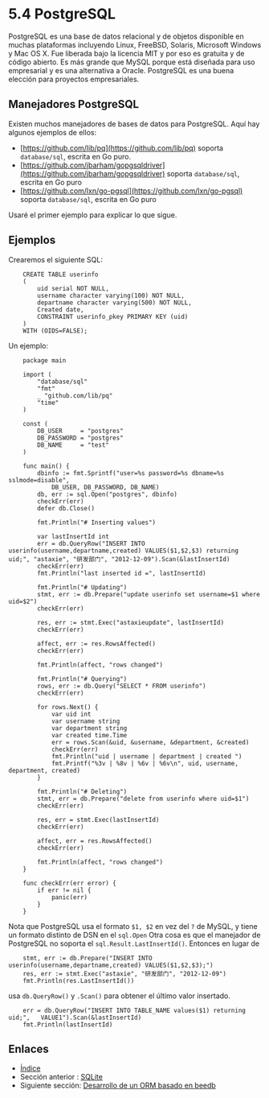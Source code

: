 # 5.4 PostgreSQL

PostgreSQL es una base de datos relacional y de objetos disponible en muchas plataformas incluyendo Linux, FreeBSD, Solaris, Microsoft Windows y Mac OS X. Fue liberada bajo la licencia MIT y por eso es gratuita y de código abierto. Es más grande que MySQL porque está diseñada para uso empresarial y es una alternativa a Oracle. PostgreSQL es una buena elección para proyectos empresariales.

## Manejadores PostgreSQL

Existen muchos manejadores de bases de datos para PostgreSQL. Aquí hay algunos ejemplos de ellos:

- [https://github.com/lib/pq](https://github.com/lib/pq) soporta `database/sql`, escrita en Go puro.
- [https://github.com/jbarham/gopgsqldriver](https://github.com/jbarham/gopgsqldriver) soporta `database/sql`, escrita en Go puro
- [https://github.com/lxn/go-pgsql](https://github.com/lxn/go-pgsql) soporta `database/sql`, escrita en Go puro

Usaré el primer ejemplo para explicar lo que sigue.

## Ejemplos

Crearemos el siguiente SQL:
```
	CREATE TABLE userinfo
	(
	    uid serial NOT NULL,
	    username character varying(100) NOT NULL,
	    departname character varying(500) NOT NULL,
	    Created date,
	    CONSTRAINT userinfo_pkey PRIMARY KEY (uid)
	)
	WITH (OIDS=FALSE);
```
Un ejemplo:
```
	package main

	import (
		"database/sql"
		"fmt"
		_ "github.com/lib/pq"
		"time"
	)

	const (
		DB_USER     = "postgres"
		DB_PASSWORD = "postgres"
		DB_NAME     = "test"
	)

	func main() {
		dbinfo := fmt.Sprintf("user=%s password=%s dbname=%s sslmode=disable",
			DB_USER, DB_PASSWORD, DB_NAME)
		db, err := sql.Open("postgres", dbinfo)
		checkErr(err)
		defer db.Close()

		fmt.Println("# Inserting values")

		var lastInsertId int
		err = db.QueryRow("INSERT INTO userinfo(username,departname,created) VALUES($1,$2,$3) returning uid;", "astaxie", "研发部门", "2012-12-09").Scan(&lastInsertId)
		checkErr(err)
		fmt.Println("last inserted id =", lastInsertId)

		fmt.Println("# Updating")
		stmt, err := db.Prepare("update userinfo set username=$1 where uid=$2")
		checkErr(err)

		res, err := stmt.Exec("astaxieupdate", lastInsertId)
		checkErr(err)

		affect, err := res.RowsAffected()
		checkErr(err)

		fmt.Println(affect, "rows changed")

		fmt.Println("# Querying")
		rows, err := db.Query("SELECT * FROM userinfo")
		checkErr(err)

		for rows.Next() {
			var uid int
			var username string
			var department string
			var created time.Time
			err = rows.Scan(&uid, &username, &department, &created)
			checkErr(err)
			fmt.Println("uid | username | department | created ")
			fmt.Printf("%3v | %8v | %6v | %6v\n", uid, username, department, created)
		}

		fmt.Println("# Deleting")
		stmt, err = db.Prepare("delete from userinfo where uid=$1")
		checkErr(err)

		res, err = stmt.Exec(lastInsertId)
		checkErr(err)

		affect, err = res.RowsAffected()
		checkErr(err)

		fmt.Println(affect, "rows changed")
	}

	func checkErr(err error) {
		if err != nil {
			panic(err)
		}
	}
```
Nota que PostgreSQL usa el formato `$1, $2` en vez del `?` de MySQL, y tiene un formato distinto de DSN en el `sql.Open`
Otra cosa es que el manejador de PostgreSQL no soporta el `sql.Result.LastInsertId()`.
Entonces en lugar de
```
	stmt, err := db.Prepare("INSERT INTO userinfo(username,departname,created) VALUES($1,$2,$3);")
	res, err := stmt.Exec("astaxie", "研发部门", "2012-12-09")
	fmt.Println(res.LastInsertId())
```
usa `db.QueryRow()` y `.Scan()` para obtener el último valor insertado.
```
	err = db.QueryRow("INSERT INTO TABLE_NAME values($1) returning uid;",	VALUE1").Scan(&lastInsertId)
	fmt.Println(lastInsertId)
```
## Enlaces

- [Índice](preface.md)
- Sección anterior : [SQLite](05.3.md)
- Siguiente sección: [Desarrollo de un ORM basado en beedb](05.5.md)
